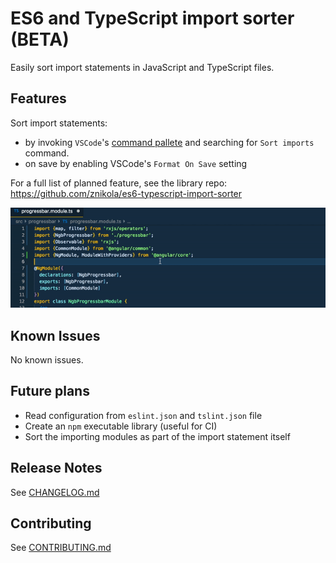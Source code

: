 # ES6 and TypeScript import sorter (BETA)

Easily sort import statements in JavaScript and TypeScript files.

## Features

Sort import statements:
- by invoking `VSCode`'s [command pallete](https://code.visualstudio.com/docs/getstarted/userinterface#_command-palette) and searching for `Sort imports` command.
- on save by enabling VSCode's `Format On Save` setting

For a full list of planned feature, see the library repo: https://github.com/znikola/es6-typescript-import-sorter

![Example of sorting imports](images/example.gif)

## Known Issues

No known issues.

## Future plans

* Read configuration from `eslint.json` and `tslint.json` file
* Create an `npm` executable library (useful for CI)
* Sort the importing modules as part of the import statement itself

## Release Notes

See [CHANGELOG.md](https://github.com/znikola/vscode-es6-typescript-import-sorter/blob/master/CHANGELOG.md)

## Contributing

See [CONTRIBUTING.md](https://github.com/znikola/vscode-es6-typescript-import-sorter/blob/master/CONTRIBUTING.md)